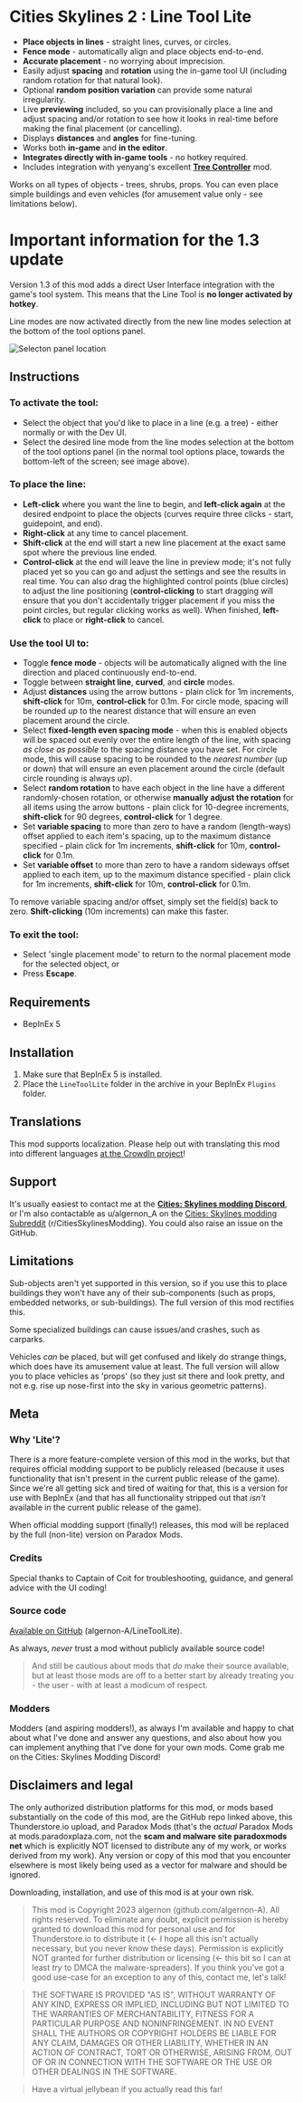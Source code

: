 # Cities Skylines 2 : Line Tool Lite
- **Place objects in lines** - straight lines, curves, or circles.
- **Fence mode** - automatically align and place objects end-to-end.
- **Accurate placement** - no worrying about imprecision.
- Easily adjust **spacing** and **rotation** using the in-game tool UI (including random rotation for that natural look).
- Optional **random position variation** can provide some natural irregularity.
- Live **previewing** included, so you can provisionally place a line and adjust spacing and/or rotation to see how it looks in real-time before making the final placement (or cancelling).
- Displays **distances** and **angles** for fine-tuning.
- Works both **in-game** and **in the editor**.
- **Integrates directly with in-game tools** - no hotkey required.
- Includes integration with yenyang's excellent **[Tree Controller](https://github.com/yenyang/Tree_Controller_BepInEx)** mod.

Works on all types of objects - trees, shrubs, props. You can even place simple buildings and even vehicles (for amusement value only - see limitations below).

# Important information for the 1.3 update
Version 1.3 of this mod adds a direct User Interface integration with the game's tool system.  This means that the Line Tool is **no longer activated by hotkey**.

Line modes are now activated directly from the new line modes selection at the bottom of the tool options panel.

![Selecton panel location](https://i.imgur.com/90Htbrp.png)

## Instructions
### To activate the tool:
- Select the object that you'd like to place in a line (e.g. a tree) - either normally or with the Dev UI.
- Select the desired line mode from the line modes selection at the bottom of the tool options panel (in the normal tool options place, towards the bottom-left of the screen; see image above).

### To place the line:
- **Left-click** where you want the line to begin, and **left-click again** at the desired endpoint to place the objects (curves require three clicks - start, guidepoint, and end).
- **Right-click** at any time to cancel placement.
- **Shift-click** at the end will start a new line placement at the exact same spot where the previous line ended.
- **Control-click** at the end will leave the line in preview mode; it's not fully placed yet so you can go and adjust the settings and see the results in real time. You can also drag the highlighted control points (blue circles) to adjust the line positioning (**control-clicking** to start dragging will ensure that you don't accidentally trigger placement if you miss the point circles, but regular clicking works as well). When finished, **left-click** to place or **right-click** to cancel.

### Use the tool UI to:
- Toggle **fence mode** - objects will be automatically aligned with the line direction and placed continuously end-to-end.
- Toggle between **straight line**, **curved**, and **circle** modes.
- Adjust **distances** using the arrow buttons - plain click for 1m increments, **shift-click** for 10m, **control-click** for 0.1m. For circle mode, spacing will be rounded *up* to the nearest distance that will ensure an even placement around the circle.
- Select **fixed-length even spacing mode** - when this is enabled objects will be spaced out evenly over the entire length of the line, with spacing *as close as possible* to the spacing distance you have set. For circle mode, this will cause spacing to be rounded to the *nearest number* (up or down) that will ensure an even placement around the circle (default circle rounding is always *up*).
- Select **random rotation** to have each object in the line have a different randomly-chosen rotation, or otherwise **manually adjust the rotation** for all items using the arrow buttons - plain click for 10-degree increments, **shift-click** for 90 degrees, **control-click** for 1 degree.
- Set **variable spacing** to more than zero to have a random (length-ways) offset applied to each item's spacing, up to the maximum distance specified - plain click for 1m increments, **shift-click** for 10m, **control-click** for 0.1m.
- Set **variable offset** to more than zero to have a random sideways offset applied to each item, up to the maximum distance specified - plain click for 1m increments, **shift-click** for 10m, **control-click** for 0.1m.

To remove variable spacing and/or offset, simply set the field(s) back to zero. **Shift-clicking** (10m increments) can make this faster.

### To exit the tool:
- Select 'single placement mode' to return to the normal placement mode for the selected object, or
- Press **Escape**.

## Requirements
- BepInEx 5

## Installation
1. Make sure that BepInEx 5 is installed.
1. Place the `LineToolLite` folder in the archive in your BepInEx `Plugins` folder.

## Translations
This mod supports localization. Please help out with translating this mod into different languages [at the CrowdIn project](https://crowdin.com/project/line-tool-cs2/)!

## Support
It's usually easiest to contact me at the [**Cities: Skylines modding Discord**](https://discord.gg/7rTsfUdfTf), or I'm also contactable as u/algernon_A on the [Cities: Skylines modding Subreddit](https://www.reddit.com/r/CitiesSkylinesModding) (r/CitiesSkylinesModding). You could also raise an issue on the GitHub.

## Limitations
Sub-objects aren't yet supported in this version, so if you use this to place buildings they won't have any of their sub-components (such as props, embedded networks, or sub-buildings). The full version of this mod rectifies this.

Some specialized buildings can cause issues/and crashes, such as carparks.

Vehicles *can* be placed, but will get confused and likely do strange things, which does have its amusement value at least. The full version will allow you to place vehicles as 'props' (so they just sit there and look pretty, and not e.g. rise up nose-first into the sky in various geometric patterns).

## Meta

### Why 'Lite'?
There is a more feature-complete version of this mod in the works, but that requires official modding support to be publicly released (because it uses functionality that isn't present in the current public release of the game). Since we're all getting sick and tired of waiting for that, this is a version for use with BepInEx (and that has all functionality stripped out that *isn't* available in the current public release of the game).

When official modding support (finally!) releases, this mod will be replaced by the full (non-lite) version on Paradox Mods.

### Credits
Special thanks to Captain of Coit for troubleshooting, guidance, and general advice with the UI coding!

### Source code
[Available on GitHub](https://github.com/algernon-A/LineToolLite) (algernon-A/LineToolLite).

As always, *never* trust a mod without publicly available source code!

>And still be cautious about mods that *do* make their source available, but at least those mods are off to a better start by already treating you - the user - with at least a modicum of respect.

### Modders
Modders (and aspiring modders!), as always I'm available and happy to chat about what I've done and answer any questions, and also about how you can implement anything that I've done for your own mods. Come grab me on the Cities: Skylines Modding Discord!

## Disclaimers and legal
The only authorized distribution platforms for this mod, or mods based substantially on the code of this mod, are the GitHub repo linked above, this Thunderstore.io upload, and Paradox Mods (that's the *actual* Paradox Mods at mods.paradoxplaza.com, not the **scam and malware site paradoxmods net** which is explicitly NOT licensed to distribute any of my work, or works derived from my work). Any version or copy of this mod that you encounter elsewhere is most likely being used as a vector for malware and should be ignored.

Downloading, installation, and use of this mod is at your own risk.

>This mod is Copyright 2023 algernon (github.com/algernon-A). All rights reserved. To eliminate any doubt, explicit permission is hereby granted to download this mod for personal use and for Thunderstore.io to distribute it (<- I hope all this isn't actually necessary, but you never know these days). Permission is explicitly NOT granted for further distribution or licensing (<- this bit so I can at least *try* to DMCA the malware-spreaders). If you think you've got a good use-case for an exception to any of this, contact me, let's talk!

>THE SOFTWARE IS PROVIDED "AS IS", WITHOUT WARRANTY OF ANY KIND, EXPRESS OR IMPLIED, INCLUDING BUT NOT LIMITED TO THE WARRANTIES OF MERCHANTABILITY, FITNESS FOR A PARTICULAR PURPOSE AND NONINFRINGEMENT. IN NO EVENT SHALL THE AUTHORS OR COPYRIGHT HOLDERS BE LIABLE FOR ANY CLAIM, DAMAGES OR OTHER LIABILITY, WHETHER IN AN ACTION OF CONTRACT, TORT OR OTHERWISE, ARISING FROM, OUT OF OR IN CONNECTION WITH THE SOFTWARE OR THE USE OR OTHER DEALINGS IN THE SOFTWARE.

>Have a virtual jellybean if you actually read this far!